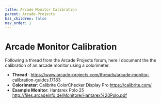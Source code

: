 ```yaml
---
title: Arcade Monitor Calibration
parent: Arcade-Projects
has_children: false
nav_order: 1
---
```


# Arcade Monitor Calibration

Following a thread from the Arcade Projects forum, here I document the the calibration of an arcade monitor using a colorimeter.

- **Thread** : https://www.arcade-projects.com/threads/arcade-monitor-calibration-guides.17183
- **Colorimeter**: Calibrite ColorChecker Display Pro https://calibrite.com/
- **Example Monitor**: Hantarex Polo 25 http://files.arcadeinfo.de/Monitore/Hantarex%20Polo.pdf






